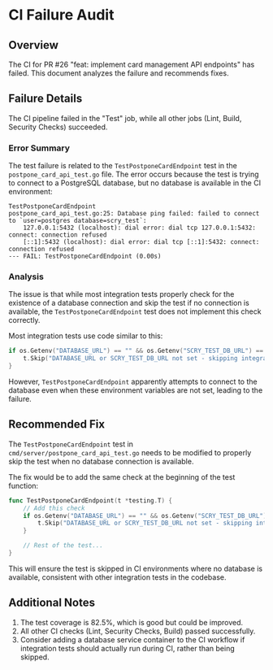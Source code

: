 # CI Failure Audit

## Overview

The CI for PR #26 "feat: implement card management API endpoints" has failed. This document analyzes the failure and recommends fixes.

## Failure Details

The CI pipeline failed in the "Test" job, while all other jobs (Lint, Build, Security Checks) succeeded.

### Error Summary

The test failure is related to the `TestPostponeCardEndpoint` test in the `postpone_card_api_test.go` file. The error occurs because the test is trying to connect to a PostgreSQL database, but no database is available in the CI environment:

```
TestPostponeCardEndpoint
postpone_card_api_test.go:25: Database ping failed: failed to connect to `user=postgres database=scry_test`:
    127.0.0.1:5432 (localhost): dial error: dial tcp 127.0.0.1:5432: connect: connection refused
    [::1]:5432 (localhost): dial error: dial tcp [::1]:5432: connect: connection refused
--- FAIL: TestPostponeCardEndpoint (0.00s)
```

### Analysis

The issue is that while most integration tests properly check for the existence of a database connection and skip the test if no connection is available, the `TestPostponeCardEndpoint` test does not implement this check correctly.

Most integration tests use code similar to this:
```go
if os.Getenv("DATABASE_URL") == "" && os.Getenv("SCRY_TEST_DB_URL") == "" {
    t.Skip("DATABASE_URL or SCRY_TEST_DB_URL not set - skipping integration test")
}
```

However, `TestPostponeCardEndpoint` apparently attempts to connect to the database even when these environment variables are not set, leading to the failure.

## Recommended Fix

The `TestPostponeCardEndpoint` test in `cmd/server/postpone_card_api_test.go` needs to be modified to properly skip the test when no database connection is available.

The fix would be to add the same check at the beginning of the test function:

```go
func TestPostponeCardEndpoint(t *testing.T) {
    // Add this check
    if os.Getenv("DATABASE_URL") == "" && os.Getenv("SCRY_TEST_DB_URL") == "" {
        t.Skip("DATABASE_URL or SCRY_TEST_DB_URL not set - skipping integration test")
    }

    // Rest of the test...
}
```

This will ensure the test is skipped in CI environments where no database is available, consistent with other integration tests in the codebase.

## Additional Notes

1. The test coverage is 82.5%, which is good but could be improved.
2. All other CI checks (Lint, Security Checks, Build) passed successfully.
3. Consider adding a database service container to the CI workflow if integration tests should actually run during CI, rather than being skipped.
